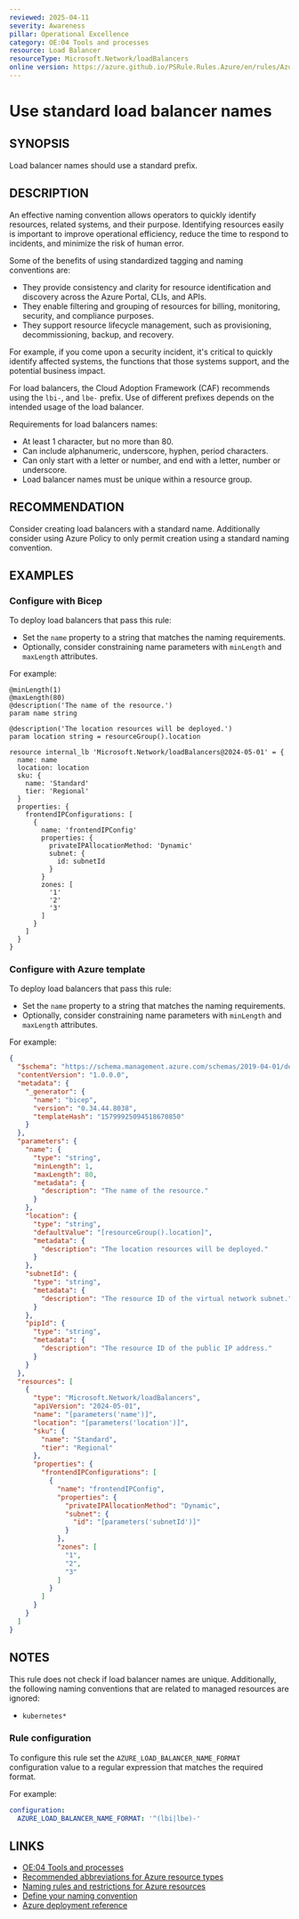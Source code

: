 ```yaml
---
reviewed: 2025-04-11
severity: Awareness
pillar: Operational Excellence
category: OE:04 Tools and processes
resource: Load Balancer
resourceType: Microsoft.Network/loadBalancers
online version: https://azure.github.io/PSRule.Rules.Azure/en/rules/Azure.LB.Naming/
---
```


# Use standard load balancer names

## SYNOPSIS

Load balancer names should use a standard prefix.

## DESCRIPTION

An effective naming convention allows operators to quickly identify resources, related systems, and their purpose.
Identifying resources easily is important to improve operational efficiency, reduce the time to respond to incidents,
and minimize the risk of human error.

Some of the benefits of using standardized tagging and naming conventions are:

- They provide consistency and clarity for resource identification and discovery across the Azure Portal, CLIs, and APIs.
- They enable filtering and grouping of resources for billing, monitoring, security, and compliance purposes.
- They support resource lifecycle management, such as provisioning, decommissioning, backup, and recovery.

For example, if you come upon a security incident, it's critical to quickly identify affected systems,
the functions that those systems support, and the potential business impact.

For load balancers, the Cloud Adoption Framework (CAF) recommends using the `lbi-`, and `lbe-` prefix.
Use of different prefixes depends on the intended usage of the load balancer.

Requirements for load balancers names:

- At least 1 character, but no more than 80.
- Can include alphanumeric, underscore, hyphen, period characters.
- Can only start with a letter or number, and end with a letter, number or underscore.
- Load balancer names must be unique within a resource group.

## RECOMMENDATION

Consider creating load balancers with a standard name.
Additionally consider using Azure Policy to only permit creation using a standard naming convention.

## EXAMPLES

### Configure with Bicep

To deploy load balancers that pass this rule:

- Set the `name` property to a string that matches the naming requirements.
- Optionally, consider constraining name parameters with `minLength` and `maxLength` attributes.

For example:

```bicep
@minLength(1)
@maxLength(80)
@description('The name of the resource.')
param name string

@description('The location resources will be deployed.')
param location string = resourceGroup().location

resource internal_lb 'Microsoft.Network/loadBalancers@2024-05-01' = {
  name: name
  location: location
  sku: {
    name: 'Standard'
    tier: 'Regional'
  }
  properties: {
    frontendIPConfigurations: [
      {
        name: 'frontendIPConfig'
        properties: {
          privateIPAllocationMethod: 'Dynamic'
          subnet: {
            id: subnetId
          }
        }
        zones: [
          '1'
          '2'
          '3'
        ]
      }
    ]
  }
}
```

<!-- external:avm avm/res/network/load-balancer name -->

### Configure with Azure template

To deploy load balancers that pass this rule:

- Set the `name` property to a string that matches the naming requirements.
- Optionally, consider constraining name parameters with `minLength` and `maxLength` attributes.

For example:

```json
{
  "$schema": "https://schema.management.azure.com/schemas/2019-04-01/deploymentTemplate.json#",
  "contentVersion": "1.0.0.0",
  "metadata": {
    "_generator": {
      "name": "bicep",
      "version": "0.34.44.8038",
      "templateHash": "15799925094518670850"
    }
  },
  "parameters": {
    "name": {
      "type": "string",
      "minLength": 1,
      "maxLength": 80,
      "metadata": {
        "description": "The name of the resource."
      }
    },
    "location": {
      "type": "string",
      "defaultValue": "[resourceGroup().location]",
      "metadata": {
        "description": "The location resources will be deployed."
      }
    },
    "subnetId": {
      "type": "string",
      "metadata": {
        "description": "The resource ID of the virtual network subnet."
      }
    },
    "pipId": {
      "type": "string",
      "metadata": {
        "description": "The resource ID of the public IP address."
      }
    }
  },
  "resources": [
    {
      "type": "Microsoft.Network/loadBalancers",
      "apiVersion": "2024-05-01",
      "name": "[parameters('name')]",
      "location": "[parameters('location')]",
      "sku": {
        "name": "Standard",
        "tier": "Regional"
      },
      "properties": {
        "frontendIPConfigurations": [
          {
            "name": "frontendIPConfig",
            "properties": {
              "privateIPAllocationMethod": "Dynamic",
              "subnet": {
                "id": "[parameters('subnetId')]"
              }
            },
            "zones": [
              "1",
              "2",
              "3"
            ]
          }
        ]
      }
    }
  ]
}
```

## NOTES

This rule does not check if load balancer names are unique.
Additionally, the following naming conventions that are related to managed resources are ignored:

- `kubernetes*`

<!-- caf:note name-format -->

### Rule configuration

<!-- module:config rule AZURE_LOAD_BALANCER_NAME_FORMAT -->

To configure this rule set the `AZURE_LOAD_BALANCER_NAME_FORMAT` configuration value to a regular expression
that matches the required format.

For example:

```yaml
configuration:
  AZURE_LOAD_BALANCER_NAME_FORMAT: '^(lbi|lbe)-'
```

## LINKS

- [OE:04 Tools and processes](https://learn.microsoft.com/azure/well-architected/operational-excellence/tools-processes)
- [Recommended abbreviations for Azure resource types](https://learn.microsoft.com/azure/cloud-adoption-framework/ready/azure-best-practices/resource-abbreviations)
- [Naming rules and restrictions for Azure resources](https://learn.microsoft.com/azure/azure-resource-manager/management/resource-name-rules)
- [Define your naming convention](https://learn.microsoft.com/azure/cloud-adoption-framework/ready/azure-best-practices/resource-naming)
- [Azure deployment reference](https://learn.microsoft.com/azure/templates/microsoft.network/loadbalancers)
